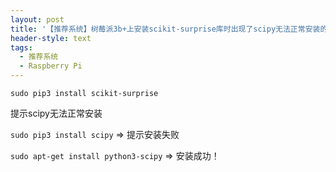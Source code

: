```yaml
---
layout: post
title: '【推荐系统】树莓派3b+上安装scikit-surprise库时出现了scipy无法正常安装的问题'
header-style: text
tags:
  - 推荐系统
  - Raspberry Pi
---
```

```
sudo pip3 install scikit-surprise
```
提示scipy无法正常安装


`sudo pip3 install scipy`
⇒ 提示安装失败

`sudo apt-get install python3-scipy`
⇒ 安装成功！